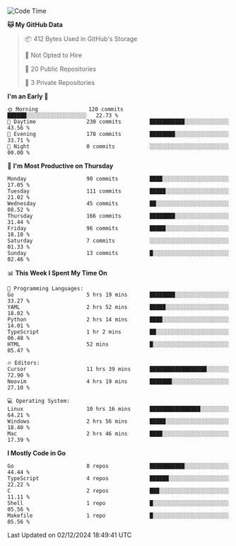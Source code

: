 <!--START_SECTION:waka-->
![Code Time](http://img.shields.io/badge/Code%20Time-984%20hrs%2047%20mins-blue)

**🐱 My GitHub Data** 

> 📦 412 Bytes Used in GitHub's Storage 
 > 
> 🚫 Not Opted to Hire
 > 
> 📜 20 Public Repositories 
 > 
> 🔑 3 Private Repositories 
 > 
**I'm an Early 🐤** 

```text
🌞 Morning                120 commits         ██████░░░░░░░░░░░░░░░░░░░   22.73 % 
🌆 Daytime                230 commits         ███████████░░░░░░░░░░░░░░   43.56 % 
🌃 Evening                178 commits         ████████░░░░░░░░░░░░░░░░░   33.71 % 
🌙 Night                  0 commits           ░░░░░░░░░░░░░░░░░░░░░░░░░   00.00 % 
```
📅 **I'm Most Productive on Thursday** 

```text
Monday                   90 commits          ████░░░░░░░░░░░░░░░░░░░░░   17.05 % 
Tuesday                  111 commits         █████░░░░░░░░░░░░░░░░░░░░   21.02 % 
Wednesday                45 commits          ██░░░░░░░░░░░░░░░░░░░░░░░   08.52 % 
Thursday                 166 commits         ████████░░░░░░░░░░░░░░░░░   31.44 % 
Friday                   96 commits          █████░░░░░░░░░░░░░░░░░░░░   18.18 % 
Saturday                 7 commits           ░░░░░░░░░░░░░░░░░░░░░░░░░   01.33 % 
Sunday                   13 commits          █░░░░░░░░░░░░░░░░░░░░░░░░   02.46 % 
```


📊 **This Week I Spent My Time On** 

```text
💬 Programming Languages: 
Go                       5 hrs 19 mins       ████████░░░░░░░░░░░░░░░░░   33.27 % 
YAML                     2 hrs 52 mins       █████░░░░░░░░░░░░░░░░░░░░   18.02 % 
Python                   2 hrs 14 mins       ████░░░░░░░░░░░░░░░░░░░░░   14.01 % 
TypeScript               1 hr 2 mins         ██░░░░░░░░░░░░░░░░░░░░░░░   06.48 % 
HTML                     52 mins             █░░░░░░░░░░░░░░░░░░░░░░░░   05.47 % 

🔥 Editors: 
Cursor                   11 hrs 39 mins      ██████████████████░░░░░░░   72.90 % 
Neovim                   4 hrs 19 mins       ███████░░░░░░░░░░░░░░░░░░   27.10 % 

💻 Operating System: 
Linux                    10 hrs 16 mins      ████████████████░░░░░░░░░   64.21 % 
Windows                  2 hrs 56 mins       █████░░░░░░░░░░░░░░░░░░░░   18.40 % 
Mac                      2 hrs 46 mins       ████░░░░░░░░░░░░░░░░░░░░░   17.39 % 
```

**I Mostly Code in Go** 

```text
Go                       8 repos             ███████████░░░░░░░░░░░░░░   44.44 % 
TypeScript               4 repos             ██████░░░░░░░░░░░░░░░░░░░   22.22 % 
C                        2 repos             ███░░░░░░░░░░░░░░░░░░░░░░   11.11 % 
Shell                    1 repo              █░░░░░░░░░░░░░░░░░░░░░░░░   05.56 % 
Makefile                 1 repo              █░░░░░░░░░░░░░░░░░░░░░░░░   05.56 % 
```




 Last Updated on 02/12/2024 18:49:41 UTC
<!--END_SECTION:waka-->
